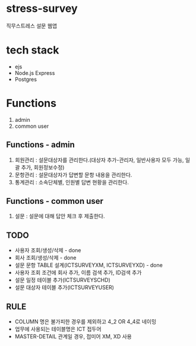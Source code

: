 # stress-survey

직무스트레스 설문 웹앱

# tech stack

- ejs
- Node.js Express
- Postgres

# Functions

1. admin
2. common user

## Functions - admin

1. 회원관리 : 설문대상자를 관리한다.(대상자 추가-관리자, 일반사용자 모두 가능, 일괄 추가, 회원정보수정)
2. 문항관리 : 설문대상자가 답변할 문항 내용을 관리한다.
3. 통계관리 : 소속단체별, 인원별 답변 현황을 관리한다.

## Functions - common user

1. 설문 : 설문에 대해 답안 체크 후 제출한다.

## TODO

- 사용자 조회/생성/삭제 - done
- 회사 조회/생성/삭제 - done
- 설문 문항 TABLE 설계(ICTSURVEYXM, ICTSURVEYXD) - done
- 사용자 조회 조건에 회사 추가, 이름 검색 추가, ID검색 추가
- 설문 일정 테이블 추가(ICTSURVEYSCHD)
- 설문 대상자 테이블 추가(ICTSURVEYUSER)

## RULE

- COLUMN 명은 불가피한 경우를 제외하고 4_2 OR 4_4로 네이밍
- 업무에 사용되는 테이블명은 ICT 접두어
- MASTER-DETAIL 관계일 경우, 접미어 XM, XD 사용
